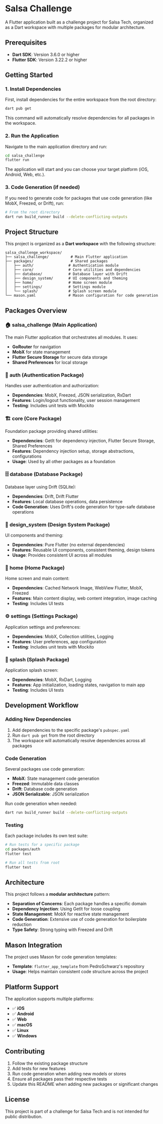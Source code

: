 # Salsa Challenge

A Flutter application built as a challenge project for Salsa Tech, organized as a Dart workspace with multiple packages for modular architecture.

## Prerequisites

- **Dart SDK**: Version 3.6.0 or higher
- **Flutter SDK**: Version 3.22.2 or higher

## Getting Started

### 1. Install Dependencies

First, install dependencies for the entire workspace from the root directory:

```bash
dart pub get
```

This command will automatically resolve dependencies for all packages in the workspace.

### 2. Run the Application

Navigate to the main application directory and run:

```bash
cd salsa_challenge
flutter run
```

The application will start and you can choose your target platform (iOS, Android, Web, etc.).

### 3. Code Generation (if needed)

If you need to generate code for packages that use code generation (like MobX, Freezed, or Drift), run:

```bash
# From the root directory
dart run build_runner build --delete-conflicting-outputs
```

## Project Structure

This project is organized as a **Dart workspace** with the following structure:

```
salsa_challenge_workspace/
├── salsa_challenge/          # Main Flutter application
├── packages/                 # Shared packages
│   ├── auth/                # Authentication module
│   ├── core/                # Core utilities and dependencies
│   ├── database/            # Database layer with Drift
│   ├── design_system/       # UI components and theming
│   ├── home/                # Home screen module
│   ├── settings/            # Settings module
│   └── splash/              # Splash screen module
└── mason.yaml               # Mason configuration for code generation
```

## Packages Overview

### 🏠 **salsa_challenge** (Main Application)
The main Flutter application that orchestrates all modules. It uses:
- **GoRouter** for navigation
- **MobX** for state management
- **Flutter Secure Storage** for secure data storage
- **Shared Preferences** for local storage

### 🔐 **auth** (Authentication Package)
Handles user authentication and authorization:
- **Dependencies**: MobX, Freezed, JSON serialization, RxDart
- **Features**: Login/logout functionality, user session management
- **Testing**: Includes unit tests with Mockito

### 🏗️ **core** (Core Package)
Foundation package providing shared utilities:
- **Dependencies**: GetIt for dependency injection, Flutter Secure Storage, Shared Preferences
- **Features**: Dependency injection setup, storage abstractions, configurations
- **Usage**: Used by all other packages as a foundation

### 🗄️ **database** (Database Package)
Database layer using Drift (SQLite):
- **Dependencies**: Drift, Drift Flutter
- **Features**: Local database operations, data persistence
- **Code Generation**: Uses Drift's code generation for type-safe database operations

### 🎨 **design_system** (Design System Package)
UI components and theming:
- **Dependencies**: Pure Flutter (no external dependencies)
- **Features**: Reusable UI components, consistent theming, design tokens
- **Usage**: Provides consistent UI across all modules

### 🏡 **home** (Home Package)
Home screen and main content:
- **Dependencies**: Cached Network Image, WebView Flutter, MobX, Freezed
- **Features**: Main content display, web content integration, image caching
- **Testing**: Includes UI tests

### ⚙️ **settings** (Settings Package)
Application settings and preferences:
- **Dependencies**: MobX, Collection utilities, Logging
- **Features**: User preferences, app configuration
- **Testing**: Includes unit tests with Mockito

### 🚀 **splash** (Splash Package)
Application splash screen:
- **Dependencies**: MobX, RxDart, Logging
- **Features**: App initialization, loading states, navigation to main app
- **Testing**: Includes UI tests

## Development Workflow

### Adding New Dependencies

1. Add dependencies to the specific package's `pubspec.yaml`
2. Run `dart pub get` from the root directory
3. The workspace will automatically resolve dependencies across all packages

### Code Generation

Several packages use code generation:
- **MobX**: State management code generation
- **Freezed**: Immutable data classes
- **Drift**: Database code generation
- **JSON Serializable**: JSON serialization

Run code generation when needed:
```bash
dart run build_runner build --delete-conflicting-outputs
```

### Testing

Each package includes its own test suite:
```bash
# Run tests for a specific package
cd packages/auth
flutter test

# Run all tests from root
flutter test
```

## Architecture

This project follows a **modular architecture** pattern:
- **Separation of Concerns**: Each package handles a specific domain
- **Dependency Injection**: Using GetIt for loose coupling
- **State Management**: MobX for reactive state management
- **Code Generation**: Extensive use of code generation for boilerplate reduction
- **Type Safety**: Strong typing with Freezed and Drift

## Mason Integration

The project uses Mason for code generation templates:
- **Template**: `flutter_app_template` from PedroSchwarz's repository
- **Usage**: Helps maintain consistent code structure across the project

## Platform Support

The application supports multiple platforms:
- ✅ **iOS**
- ✅ **Android** 
- ✅ **Web**
- ✅ **macOS**
- ✅ **Linux**
- ✅ **Windows**

## Contributing

1. Follow the existing package structure
2. Add tests for new features
3. Run code generation when adding new models or stores
4. Ensure all packages pass their respective tests
5. Update this README when adding new packages or significant changes

## License

This project is part of a challenge for Salsa Tech and is not intended for public distribution.
